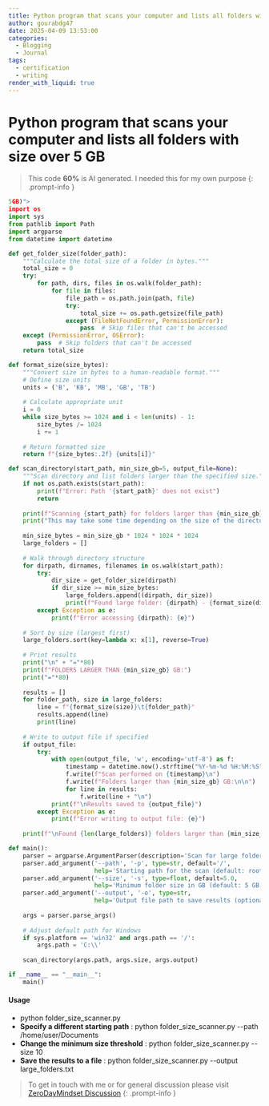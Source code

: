 ```yaml
---
title: Python program that scans your computer and lists all folders with size over 5 GB
author: gourabdg47
date: 2025-04-09 13:53:00
categories:
  - Blogging
  - Journal
tags:
  - certification
  - writing
render_with_liquid: true
---
```


# Python program that scans your computer and lists all folders with size over 5 GB

> This code **60%** is AI generated. I needed this for my own purpose 
{: .prompt-info }

  
```python
5GB)">
import os
import sys
from pathlib import Path
import argparse
from datetime import datetime

def get_folder_size(folder_path):
    """Calculate the total size of a folder in bytes."""
    total_size = 0
    try:
        for path, dirs, files in os.walk(folder_path):
            for file in files:
                file_path = os.path.join(path, file)
                try:
                    total_size += os.path.getsize(file_path)
                except (FileNotFoundError, PermissionError):
                    pass  # Skip files that can't be accessed
    except (PermissionError, OSError):
        pass  # Skip folders that can't be accessed
    return total_size

def format_size(size_bytes):
    """Convert size in bytes to a human-readable format."""
    # Define size units
    units = ('B', 'KB', 'MB', 'GB', 'TB')
    
    # Calculate appropriate unit
    i = 0
    while size_bytes >= 1024 and i < len(units) - 1:
        size_bytes /= 1024
        i += 1
    
    # Return formatted size
    return f"{size_bytes:.2f} {units[i]}"

def scan_directory(start_path, min_size_gb=5, output_file=None):
    """Scan directory and list folders larger than the specified size."""
    if not os.path.exists(start_path):
        print(f"Error: Path '{start_path}' does not exist")
        return
    
    print(f"Scanning {start_path} for folders larger than {min_size_gb} GB...")
    print("This may take some time depending on the size of the directory structure.")
    
    min_size_bytes = min_size_gb * 1024 * 1024 * 1024
    large_folders = []
    
    # Walk through directory structure
    for dirpath, dirnames, filenames in os.walk(start_path):
        try:
            dir_size = get_folder_size(dirpath)
            if dir_size >= min_size_bytes:
                large_folders.append((dirpath, dir_size))
                print(f"Found large folder: {dirpath} - {format_size(dir_size)}")
        except Exception as e:
            print(f"Error accessing {dirpath}: {e}")
    
    # Sort by size (largest first)
    large_folders.sort(key=lambda x: x[1], reverse=True)
    
    # Print results
    print("\n" + "="*80)
    print(f"FOLDERS LARGER THAN {min_size_gb} GB:")
    print("="*80)
    
    results = []
    for folder_path, size in large_folders:
        line = f"{format_size(size)}\t{folder_path}"
        results.append(line)
        print(line)
    
    # Write to output file if specified
    if output_file:
        try:
            with open(output_file, 'w', encoding='utf-8') as f:
                timestamp = datetime.now().strftime("%Y-%m-%d %H:%M:%S")
                f.write(f"Scan performed on {timestamp}\n")
                f.write(f"Folders larger than {min_size_gb} GB:\n\n")
                for line in results:
                    f.write(line + "\n")
            print(f"\nResults saved to {output_file}")
        except Exception as e:
            print(f"Error writing to output file: {e}")
    
    print(f"\nFound {len(large_folders)} folders larger than {min_size_gb} GB")

def main():
    parser = argparse.ArgumentParser(description='Scan for large folders on your computer')
    parser.add_argument('--path', '-p', type=str, default='/', 
                        help='Starting path for the scan (default: root directory)')
    parser.add_argument('--size', '-s', type=float, default=5.0,
                        help='Minimum folder size in GB (default: 5 GB)')
    parser.add_argument('--output', '-o', type=str, 
                        help='Output file path to save results (optional)')
    
    args = parser.parse_args()
    
    # Adjust default path for Windows
    if sys.platform == 'win32' and args.path == '/':
        args.path = 'C:\\'
    
    scan_directory(args.path, args.size, args.output)

if __name__ == "__main__":
    main()
```

#### Usage

- python folder_size_scanner.py
- **Specify a different starting path** : python folder_size_scanner.py --path /home/user/Documents
- **Change the minimum size threshold** : python folder_size_scanner.py --size 10
- **Save the results to a file** : python folder_size_scanner.py --output large_folders.txt




> To get in touch with me or for general discussion please visit [ZeroDayMindset Discussion](https://github.com/orgs/X3N0-G0D/discussions) 
{: .prompt-info }
